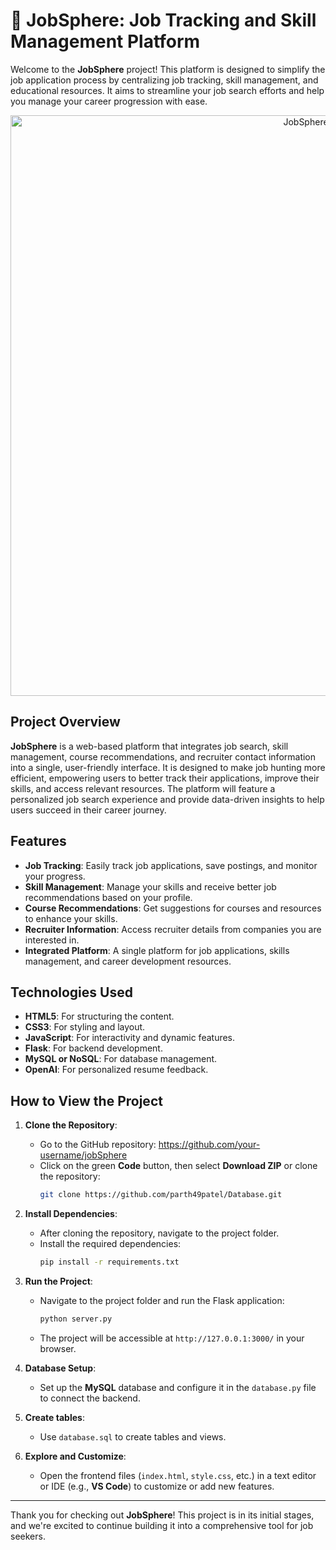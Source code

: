 # 🚀 JobSphere: Job Tracking and Skill Management Platform

Welcome to the **JobSphere** project! This platform is designed to simplify the job application process by centralizing job tracking, skill management, and educational resources. It aims to streamline your job search efforts and help you manage your career progression with ease.

<p align="center">
  <img width="929" alt="JobSphere" src="https://example.com/jobSphereImage.png">
</p>

## Project Overview

**JobSphere** is a web-based platform that integrates job search, skill management, course recommendations, and recruiter contact information into a single, user-friendly interface. It is designed to make job hunting more efficient, empowering users to better track their applications, improve their skills, and access relevant resources. The platform will feature a personalized job search experience and provide data-driven insights to help users succeed in their career journey.

## Features

- **Job Tracking**: Easily track job applications, save postings, and monitor your progress.
- **Skill Management**: Manage your skills and receive better job recommendations based on your profile.
- **Course Recommendations**: Get suggestions for courses and resources to enhance your skills.
- **Recruiter Information**: Access recruiter details from companies you are interested in.
- **Integrated Platform**: A single platform for job applications, skills management, and career development resources.

## Technologies Used

- **HTML5**: For structuring the content.
- **CSS3**: For styling and layout.
- **JavaScript**: For interactivity and dynamic features.
- **Flask**: For backend development.
- **MySQL or NoSQL**: For database management.
- **OpenAI**: For personalized resume feedback.

## How to View the Project

1. **Clone the Repository**:
   - Go to the GitHub repository: https://github.com/your-username/jobSphere
   - Click on the green **Code** button, then select **Download ZIP** or clone the repository:
     ```bash
     git clone https://github.com/parth49patel/Database.git
     ```

2. **Install Dependencies**:
   - After cloning the repository, navigate to the project folder.
   - Install the required dependencies:
     ```bash
     pip install -r requirements.txt
     ```

3. **Run the Project**:
   - Navigate to the project folder and run the Flask application:
     ```bash
     python server.py
     ```
   - The project will be accessible at `http://127.0.0.1:3000/` in your browser.

4. **Database Setup**:
   - Set up the **MySQL** database and configure it in the `database.py` file to connect the backend.

5. **Create tables**:
   - Use `database.sql` to create tables and views.

6. **Explore and Customize**:
   - Open the frontend files (`index.html`, `style.css`, etc.) in a text editor or IDE (e.g., **VS Code**) to customize or add new features.

---

Thank you for checking out **JobSphere**! This project is in its initial stages, and we're excited to continue building it into a comprehensive tool for job seekers.
